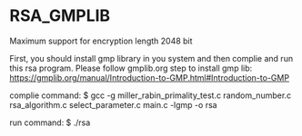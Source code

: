 # RSA_GMPLIB
 Maximum support for encryption length 2048 bit

First, you should install gmp library in you system and then complie and run this rsa program.
Please follow gmplib.org step to install gmp lib: https://gmplib.org/manual/Introduction-to-GMP.html#Introduction-to-GMP 

complie command:
$ gcc -g miller_rabin_primality_test.c random_number.c rsa_algorithm.c select_parameter.c main.c -lgmp -o rsa

run command:
$ ./rsa
